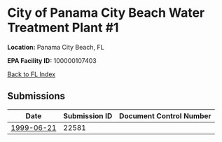 # City of Panama City Beach Water Treatment Plant #1

**Location:** Panama City Beach, FL

**EPA Facility ID:** 100000107403

[Back to FL Index](../../index.md)

## Submissions

| Date | Submission ID | Document Control Number |
|------|--------------|-------------------------|
| [1999-06-21](submissions/22581.md) | 22581 |  |
